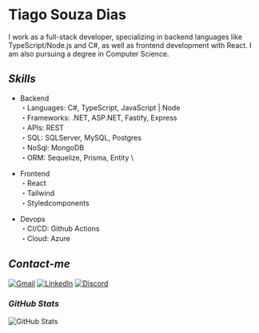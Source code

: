 # **Tiago Souza Dias**

I work as a full-stack developer, specializing in backend languages like TypeScript/Node.js and C#, as well as frontend development with React. I am also pursuing a degree in Computer Science.

## *Skills*


- Backend \
・Languages: C#, TypeScript, JavaScript | Node   \
・Frameworks: .NET, ASP.NET, Fastify, Express \
・APIs: REST \
・SQL: SQLServer, MySQL, Postgres \
・NoSql: MongoDB \
・ORM: Sequelize, Prisma, Entity \


- Frontend \
・React \
・Tailwind \
・Styledcomponents 

- Devops \
・CI/CD: Github Actions \
・Cloud: Azure


## *Contact-me*

[![Gmail](https://img.shields.io/badge/Gmail-000?style=for-the-badge&logo=Gmail)](mailto:tiago0214@gmail.com)
[![LinkedIn](https://img.shields.io/badge/LinkedIn-000?style=for-the-badge&logo=LinkedIn)](https://linkedin.com/in/tiago-souza-ba234b11a)
[![Discord](https://img.shields.io/badge/Discord-000?style=for-the-badge&logo=discord)](https://discordapp.com/users/327618059642732544)

### *GitHub Stats*
![GitHub Stats](https://github-readme-stats.vercel.app/api?username=tiago0214&theme=transparent&bg_color=000&border_color=30A3DC&show_icons=true&icon_color=30A3DC&title_color=E94D5F&text_color=FFF&hide_title=true&hide=stars)
